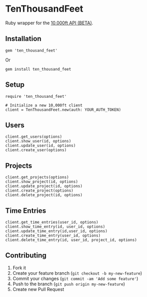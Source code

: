 # TenThousandFeet

Ruby wrapper for the [10,000ft API (BETA)](http://10kft.github.io/api-documentation).

## Installation

    gem 'ten_thousand_feet'

Or

    gem install ten_thousand_feet

## Setup

    require 'ten_thousand_feet'

    # Initialize a new 10,000ft client
    client = TenThousandFeet.new(auth: YOUR_AUTH_TOKEN)

## Users

    client.get_users(options)
    client.show_user(id, options)
    client.update_user(id, options)
    client.create_user(options)

## Projects

    client.get_projects(options)
    client.show_project(id, options)
    client.update_project(id, options)
    client.create_project(options)
    client.delete_project(id, options)

## Time Entries

    client.get_time_entries(user_id, options)
    client.show_time_entry(id, user_id, options)
    client.update_time_entry(id,user_id, options)
    client.create_time_entry(user_id, options)
    client.delete_time_entry(id, user_id, project_id, options)

## Contributing

1. Fork it
2. Create your feature branch (`git checkout -b my-new-feature`)
3. Commit your changes (`git commit -am 'Add some feature'`)
4. Push to the branch (`git push origin my-new-feature`)
5. Create new Pull Request
